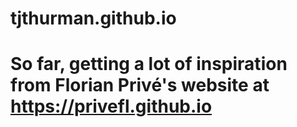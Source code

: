 # tjthurman.github.io

# So far, getting a lot of inspiration from Florian Privé's website at https://privefl.github.io
